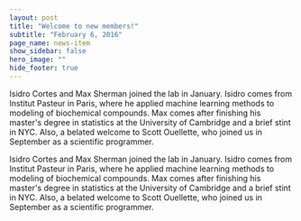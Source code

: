```yaml
---
layout: post
title: "Welcome to new members!"
subtitle: "February 6, 2016"
page_name: news-item
show_sidebar: false
hero_image: ""
hide_footer: true
---
```


Isidro Cortes and Max Sherman joined the lab in January. Isidro comes from Institut Pasteur in Paris, where he applied machine learning methods to modeling of biochemical compounds. Max comes after finishing his master's degree in statistics at the University of Cambridge and a brief stint in NYC. Also, a belated welcome to Scott Ouellette, who joined us in September as a scientific programmer.

Isidro Cortes and Max Sherman joined the lab in January. Isidro comes from Institut Pasteur in Paris, where he applied machine learning methods to modeling of biochemical compounds. Max comes after finishing his master's degree in statistics at the University of Cambridge and a brief stint in NYC. Also, a belated welcome to Scott Ouellette, who joined us in September as a scientific programmer.

